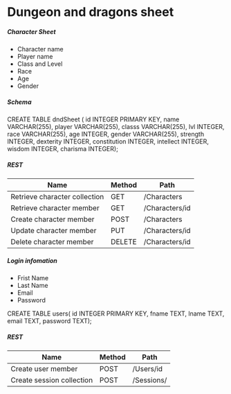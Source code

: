 # Dungeon and dragons sheet

##### Character Sheet
* Character name
* Player name
* Class and Level
* Race
* Age
* Gender

##### Schema
CREATE TABLE dndSheet (
id INTEGER PRIMARY KEY, 
name VARCHAR(255), 
player VARCHAR(255), 
classs VARCHAR(255), 
lvl INTEGER, 
race VARCHAR(255), 
age INTEGER, 
gender VARCHAR(255), 
strength INTEGER, 
dexterity INTEGER, 
constitution INTEGER, 
intellect INTEGER, 
wisdom INTEGER, 
charisma INTEGER);

##### REST
Name | Method | Path
------------ | ------------- | ------------ |
Retrieve character collection | GET | /Characters |
Retrieve character member | GET | /Characters/id |
Create character member | POST | /Characters |
Update character member | PUT | /Characters/id |
Delete character member | DELETE | /Characters/id |

##### Login infomation
* Frist Name
* Last Name
* Email
* Password

CREATE TABLE users(
id INTEGER PRIMARY KEY,
fname TEXT,
lname TEXT,
email TEXT,
password TEXT);

##### REST
Name | Method | Path
------------ | ------------- | ------------ |
Create user member | POST | /Users/id |
Create session collection | POST | /Sessions/ |
